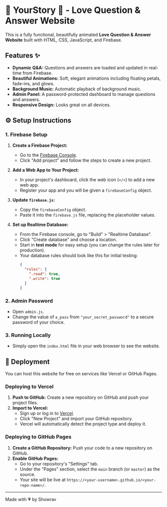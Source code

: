 # 💞 YourStory 💞 - Love Question & Answer Website

This is a fully functional, beautifully animated **Love Question & Answer Website** built with HTML, CSS, JavaScript, and Firebase.

## Features ✨

- **Dynamic Q&A:** Questions and answers are loaded and updated in real-time from Firebase.
- **Beautiful Animations:** Soft, elegant animations including floating petals, fade-ins, and glows.
- **Background Music:** Automatic playback of background music.
- **Admin Panel:** A password-protected dashboard to manage questions and answers.
- **Responsive Design:** Looks great on all devices.

## ⚙️ Setup Instructions

### 1. Firebase Setup

1.  **Create a Firebase Project:**
    *   Go to the [Firebase Console](https://console.firebase.google.com/).
    *   Click "Add project" and follow the steps to create a new project.

2.  **Add a Web App to Your Project:**
    *   In your project's dashboard, click the web icon (`</>`) to add a new web app.
    *   Register your app and you will be given a `firebaseConfig` object.

3.  **Update `firebase.js`:**
    *   Copy the `firebaseConfig` object.
    *   Paste it into the `firebase.js` file, replacing the placeholder values.

4.  **Set up Realtime Database:**
    *   From the Firebase console, go to "Build" > "Realtime Database".
    *   Click "Create database" and choose a location.
    *   Start in **test mode** for easy setup (you can change the rules later for production).
    *   Your database rules should look like this for initial testing:
        ```json
        {
          "rules": {
            ".read": true,
            ".write": true
          }
        }
        ```

### 2. Admin Password

*   Open `admin.js`.
*   Change the value of `a_pass` from `"your_secret_password"` to a secure password of your choice.

### 3. Running Locally

*   Simply open the `index.html` file in your web browser to see the website.

## 🚀 Deployment

You can host this website for free on services like Vercel or GitHub Pages.

### Deploying to Vercel

1.  **Push to GitHub:** Create a new repository on GitHub and push your project files.
2.  **Import to Vercel:**
    *   Sign up or log in to [Vercel](https://vercel.com/).
    *   Click "New Project" and import your GitHub repository.
    *   Vercel will automatically detect the project type and deploy it.

### Deploying to GitHub Pages

1.  **Create a GitHub Repository:** Push your code to a new repository on GitHub.
2.  **Enable GitHub Pages:**
    *   Go to your repository's "Settings" tab.
    *   Under the "Pages" section, select the `main` branch (or `master`) as the source.
    *   Your site will be live at `https://<your-username>.github.io/<your-repo-name>/`.

---

Made with 💗 by Showrav
